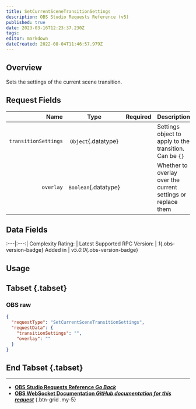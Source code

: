 ```yaml
---
title: SetCurrentSceneTransitionSettings
description: OBS Studio Requests Reference (v5)
published: true
date: 2023-03-16T12:23:37.230Z
tags: 
editor: markdown
dateCreated: 2022-08-04T11:46:57.979Z
---
```


## Overview
Sets the settings of the current scene transition.

## Request Fields
Name | Type | Required| Description |
----:|:----:|:-------:|:------------|
`transitionSettings` | `Object`{.datatype} | <i class="mdi mdi-check-bold"></i> | Settings object to apply to the transition. Can be `{}`
`overlay` | `Boolean`{.datatype} | <i class="mdi mdi-close-thick"></i> | Whether to overlay over the current settings or replace them

## Data Fields
:---|:---:|
Complexity Rating: | <span class="stars stars--3"></span>
Latest Supported RPC Version: | *1*{.obs-version-badge}
Added in | *v5.0.0*{.obs-version-badge}

## Usage
## Tabset {.tabset}
### OBS raw
```json
{
  "requestType": "SetCurrentSceneTransitionSettings",
  "requestData": {
    "transitionSettings": "",
    "overlay": ""
  }
}
```
## End Tabset {.tabset}

---

- [<i class="mdi mdi-chevron-left"></i>**OBS Studio Requests Reference *Go Back***](/Broadcasters/OBS/Requests)
- [<i class="mdi mdi-github"></i> **OBS WebSocket Documentation *GitHub documentation for this request***](https://github.com/obsproject/obs-websocket/blob/master/docs/generated/protocol.md#setcurrentscenetransitionsettings)
{.btn-grid .my-5}